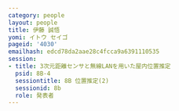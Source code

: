 ```yaml
---
category: people
layout: people
title: 伊藤 誠悟
yomi: イトウ セイゴ
pageid: '4030'
emailhash: edcd78da2aae28c4fcca9a6391110535
session:
- title: 3次元距離センサと無線LANを用いた屋内位置推定
  psid: 8B-4
  sessiontitle: 8B 位置推定(2)
  sessionid: 8b
  role: 発表者
---
```

